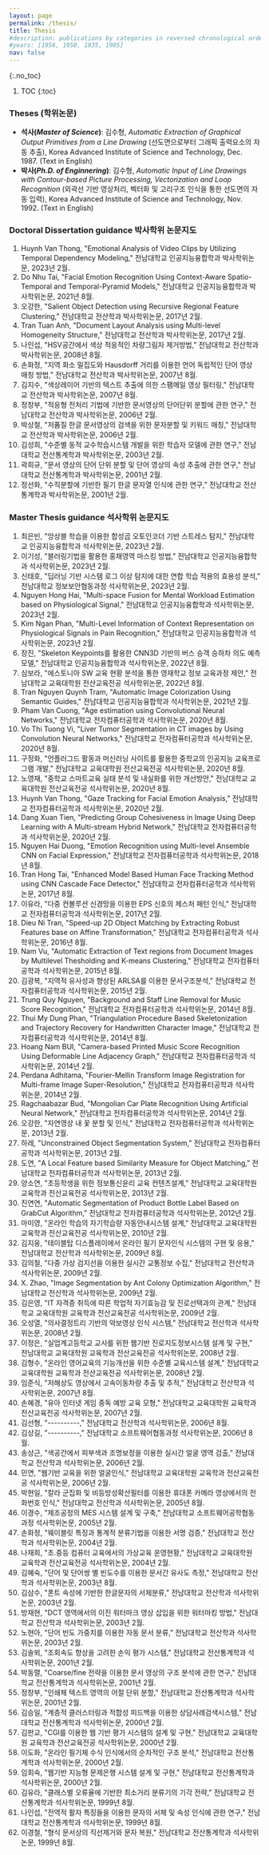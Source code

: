 ```yaml
---
layout: page
permalink: /thesis/
title: Thesis
#description: publications by categories in reversed chronological order. generated by jekyll-scholar.
#years: [1956, 1950, 1935, 1905]
nav: false
---
```


{:.no_toc}

1. TOC
{:toc}


### Theses (학위논문)

<ul class=space_list_kr>

<li><b>석사(<i>Master of Science</i>)</b>:
김수형, <i>Automatic Extraction of Graphical Output Primitives from a Line Drawing</i>
(선도면으로부터 그래픽 출력요소의 자동 추출),
Korea Advanced Institute of Science and Technology, Dec. 1987. (Text in English)
</li>

<li><b>박사(<i>Ph.D. of Enginnering</i>)</b>:
김수형, <i>Automatic Input of Line Drawings with Contour-based Picture Processing, Vectorization and Loop Recognition</i>
(외곽선 기반 영상처리, 벡터화 및 고리구조 인식을 통한 선도면의 자동 입력),
Korea Advanced Institute of Science and Technology, Nov. 1992. (Text in English)
</li>

</ul>



### Doctoral Dissertation guidance 박사학위 논문지도

<ol class=space_list_kr>

<li>Huynh Van Thong, "Emotional Analysis of Video Clips by Utilizing Temporal Dependency Modeling,"
전남대학교 인공지능융합학과 박사학위논문, 2023년 2월. </li>

<li>Do Nhu Tai, "Facial Emotion Recognition Using Context-Aware Spatio-Temporal and Temporal-Pyramid Models,"
전남대학교 인공지능융합학과 박사학위논문, 2021년 8월. </li>

<li>오강한, "Salient Object Detection using Recursive Regional Feature Clustering,"
전남대학교 전산학과 박사학위논문, 2017년 2월. </li>

<li>Tran Tuan Anh, "Document Layout Analysis using Multi-level Homogeneity Structure,"
전남대학교 전산학과 박사학위논문, 2017년 2월. </li>


<li>나인섭, "HSV공간에서 색상 적응적인 차량그림자 제거방법,"
전남대학교 전산학과 박사학위논문, 2008년 8월. </li>

<li>손화정, "지역 화소 밀집도와 Hausdorff 거리를 이용한 언어 독립적인 단어 영상 매칭 방법,"
전남대학교 전산학과 박사학위논문, 2007년 8월. </li>

<li>김지수, "색상레이어 기반의 텍스트 추출에 의한 스팸메일 영상 필터링,"
전남대학교 전산학과 박사학위논문, 2007년 8월. </li>

<li>정창부, "적응형 전처리 기법에 기반한 문서영상의 단어단위 분할에 관한 연구,"
전남대학교 전산학과 박사학위논문, 2006년 2월. </li>

<li>박상철, "저품질 한글 문서영상의 검색을 위한 문자분할 및 키워드 매칭,"
전남대학교 전산학과 박사학위논문, 2006년 2월. </li>

<li>김성희, "수준별 동적 교수학습시스템 개발을 위한 학습자 모델에 관한 연구,"
전남대학교 전산통계학과 박사학위논문, 2003년 2월. </li>

<li>곽희규, "문서 영상의 단어 단위 분할 및 단어 영상의 속성 추출에 관한 연구,"
전남대학교 전산통계학과 박사학위논문, 2001년 2월.</li>

<li>정선화, "수직분할에 기반한 필기 한글 문자열 인식에 관한 연구,"
전남대학교 전산통계학과 박사학위논문, 2001년 2월.</li>


</ol>



### Master Thesis guidance 석사학위 논문지도

<ol class=space_list_kr>


<li>최은빈, "앙상블 학습을 이용한 합성곱 오토인코더 기반 스트레스 탐지,"
전남대학교 인공지능융합학과 석사학위논문, 2023년 2월. </li>

<li>이기성, "블러링기법을 활용한 홍채영역 마스킹 방법,"
전남대학교 인공지능융합학과 석사학위논문, 2023년 2월. </li>

<li>신태호, "딥러닝 기반 시스템 로그 이상 탐지에 대한 연합 학습 적용의 효용성 분석,"
전남대학교 정보보안협동과정 석사학위논문, 2023년 2월. </li>

<li>Nguyen Hong Hai, "Multi-space Fusion for Mental Workload Estimation based on Physiological Signal,"
전남대학교 인공지능융합학과 석사학위논문, 2023년 2월. </li>

<li>Kim Ngan Phan, "Multi-Level Information of Context Representation on Physiological Signals in Pain Recognition,"
전남대학교 인공지능융합학과 석사학위논문, 2023년 2월. </li>


<li>장진, "Skeleton Keypoints를 활용한 CNN3D 기반의 버스 승객 승하차 의도 예측모델,"
전남대학교 인공지능융합학과 석사학위논문, 2022년 8월. </li>

<li>심보라, "에스토니아 SW 교육 현황 분석을 통한 영재학교 정보 교육과정 제안,"
전남대학교 교육대학원 전산교육전공 석사학위논문, 2022년 8월. </li>

<li>Tran Nguyen Quynh Tram, "Automatic Image Colorization Using Semantic Guides,"
전남대학교 인공지능융합학과 석사학위논문, 2021년 2월. </li>

<li>Pham Van Cuong, "Age estimation using Convolutional Neural Networks,"
전남대학교 전자컴퓨터공학과 석사학위논문, 2020년 8월. </li>

<li>Vo Thi Tuong Vi, "Liver Tumor Segmentation in CT images by Using Convolution Neural Networks,"
전남대학교 전자컴퓨터공학과 석사학위논문, 2020년 8월. </li>

<li>구정화, "언플러그드 활동과 머신러닝 사이트를 활용한 중학교의 인공지능 교육프로그램 개발,"
전남대학교 교육대학원 전산교육전공 석사학위논문, 2020년 8월. </li>

<li>노영재, "중학교 스마트교육 실태 분석 및 내실화를 위한 개선방안,"
전남대학교 교육대학원 전산교육전공 석사학위논문, 2020년 8월. </li>


<li>Huynh Van Thong, "Gaze Tracking for Facial Emotion Analysis,"
전남대학교 전자컴퓨터공학과 석사학위논문, 2020년 2월. </li>

<li>Dang Xuan Tien, "Predicting Group Cohesiveness in Image Using Deep Learning with A Multi-stream Hybrid Network,"
전남대학교 전자컴퓨터공학과 석사학위논문, 2020년 2월. </li>

<li>Nguyen Hai Duong, "Emotion Recognition using  Multi-level Ansemble CNN on Facial Expression,"
전남대학교 전자컴퓨터공학과 석사학위논문, 2018년 8월. </li>

<li>Tran Hong Tai, "Enhanced Model Based Human Face Tracking Method using CNN Cascade Face Detector,"
전남대학교 전자컴퓨터공학과 석사학위논문, 2017년 8월. </li>

<li>이유라, "다중 컨볼루션 신경망을 이용한 EPS 신호의 제스처 패턴 인식,"
전남대학교 전자컴퓨터공학과 석사학위논문, 2017년 2월. </li>

<li>Dieu Ni Tran, "Speed-up 2D Object Matching by Extracting Robust Features base on Affine Transformation,"
전남대학교 전자컴퓨터공학과 석사학위논문, 2016년 8월. </li>


<li>Nam Vu, "Automatic Extraction of Text regions from Document Images by Multilevel Thesholding and K-means Clustering,"
전남대학교 전자컴퓨터공학과 석사학위논문, 2015년 8월. </li>

<li>김광복, "지역적 유사성과 향상된 ARLSA를 이용한 문서구조분석,"
전남대학교 전자컴퓨터공학과 석사학위논문, 2015년 2월. </li>

<li>Trung Quy Nguyen, "Background and Staff Line Removal for Music Score Recognition,"
전남대학교 전자컴퓨터공학과 석사학위논문, 2014년 8월. </li>

<li>Thui My Dung Phan, "Triangulation Procedure Based Skeletonization and Trajectory Recovery for Handwritten Character Image,"
전남대학교 전자컴퓨터공학과 석사학위논문, 2014년 8월. </li>


<li>Hoang Nam BUI, "Camera-based Printed Music Score Recognition Using Deformable Line Adjacency Graph,"
전남대학교 전자컴퓨터공학과 석사학위논문, 2014년 2월. </li>

<li>Perdana Adhitama, "Fourier-Mellin Transform Image Registration for Multi-frame Image Super-Resolution,"
전남대학교 전자컴퓨터공학과 석사학위논문, 2014년 2월. </li>

<li>Ragchaabazar Bud, "Mongolian Car Plate Recognition Using Artificial Neural Network,"
전남대학교 전자컴퓨터공학과 석사학위논문, 2014년 2월. </li>

<li>오강한, "자연영상 내 꽃 분할 및 인식,"
전남대학교 전자컴퓨터공학과 석사학위논문, 2013년 2월. </li>

<li>하레, "Unconstrained Object Segmentation System,"
전남대학교 전자컴퓨터공학과 석사학위논문, 2013년 2월. </li>

<li>도연, "A Local Feature based Similarity Measure for Object Matching,"
전남대학교 전자컴퓨터공학과 석사학위논문, 2013년 2월. </li>

<li>양소연, "초등학생을 위한 정보통신윤리 교육 컨텐츠설계,"
전남대학교 교육대학원 교육학과 전산교육전공 석사학위논문, 2013년 2월. </li>

<li>진연연, "Automatic Segmentation of Product Bottle Label Based on GrabCut Algorithm,"
전남대학교 전자컴퓨터공학과 석사학위논문, 2012년 2월. </li>

<li>마미영, "온라인 학습의 자기학습량 자동안내시스템 설계,"
전남대학교 교육대학원 교육학과 전산교육전공 석사학위논문, 2010년 2월. </li>

<li>김지웅, "테이블탑 디스플레이에서 온라인 필기 문자인식 시스템의 구현 및 응용,"
전남대학교 전산학과 석사학위논문, 2009년 8월. </li>

<li>김의철, "다중 가상 검지선을 이용한 실시간 교통정보 수집,"
전남대학교 전산학과 석사학위논문, 2009년 2월. </li>

<li>X. Zhao, "Image Segmentation by Ant Colony Optimization Algorithm,"
전남대학교 전산학과 석사학위논문, 2009년 2월. </li>

<li>김은영, "IT 자격증 취득에 따른 학업적 자기효능감 및 진로선택과의 관계,"
전남대학교 교육대학원 교육학과 전산교육전공 석사학위논문, 2009년 2월. </li>

<li>오성열, "의사결정트리 기반의 악보영상 인식 시스템,"
전남대학교 전산학과 석사학위논문, 2008년 2월. </li>

<li> 이정은, "실업계고등학교 교사를 위한 웹기반 진로지도정보시스템 설계 및 구현,"
전남대학교 교육대학원 교육학과 전산교육전공 석사학위논문, 2008년 2월. </li>

<li>김형수, "온라인 영어교육의 기능개선을 위한 수준별 교육시스템 설계,"
전남대학교 교육대학원 교육학과 전산교육전공 석사학위논문, 2008년 2월. </li>

<li>임준식, "저해상도 영상에서 고속이동차량 추출 및 추적,"
전남대학교 전산학과 석사학위논문, 2007년 8월. </li>

<li>손혜경, "유아 인터넷 게임 중독 예방 교육 모형,"
전남대학교 교육대학원 교육학과 전산교육전공 석사학위논문, 2007년 2월. </li>

<li>김선형, "----------,"
전남대학교 전산학과 석사학위논문, 2006년 8월. </li>

<li>김상길, "----------,"
전남대학교 소프트웨어협동과정 석사학위논문, 2006년 8월. </li>

<li>송상근, "색공간에서 피부색과 조명보정을 이용한 실시간 얼굴 영역 검출,"
전남대학교 전산학과 석사학위논문, 2006년 2월. </li>

<li>민연, "웹기반 교육을 위한 얼굴인식,"
전남대학교 교육대학원 교육학과 전산교육전공 석사학위논문, 2006년 2월. </li>

<li>박현일, "칼라 군집화 및 비등방성확산필터를 이용한 휴대폰 카메라 영상에서의 전화번호 인식,"
전남대학교 전산학과 석사학위논문, 2005년 8월. </li>

<li>이경수, "제조공정의 MES 시스템 설계 및 구축,"
전남대학교 소프트웨어공학협동과정 석사학위논문, 2005년 2월. </li>

<li>손화정, "웨이블릿 특징과 통계적 분류기법을 이용한 서명 검증,"
전남대학교 전산학과 석사학위논문, 2004년 2월. </li>
<li>나재희, "초.중등 컴퓨터 교육에서의 가상교육 운영현황,"
전남대학교 교육대학원 교육학과 전산교육전공 석사학위논문, 2004년 2월. </li>

<li>김혜숙, "단어 및 단어쌍 별 빈도수를 이용한 문서간 유사도 측정,"
전남대학교 전산학과 석사학위논문, 2003년 8월. </li>
<li>김삼수, "폰트 속성에 기반한 한글문자의 서체분류,"
전남대학교 전산학과 석사학위논문, 2003년 2월. </li>
<li>방재현, "DCT 영역에서의 이진 워터마크 영상 삽입을 위한 워터마킹 방법,"
전남대학교 전산학과 석사학위논문, 2003년 2월. </li>
<li>노현아, "단어 빈도 가중치를 이용한 자동 문서 분류,"
전남대학교 전산학과 석사학위논문, 2003년 2월. </li>

<li>김솔뫼, "조회속도 향상을 고려한 손익 평가 시스템,"
전남대학교 전산통계학과 석사학위논문, 2001년 2월.</li>
<li>박동렬, "Coarse/fine 전략을 이용한 문서 영상의 구조 분석에 관한 연구,"
전남대학교 전산통계학과 석사학위논문, 2001년 2월.</li>
<li>정창부, "인쇄체 텍스트 영역의 어절 단위 분할,"
전남대학교 전산통계학과 석사학위논문, 2001년 2월.</li>
<li>김승일, "계층적 클러스터링과 적합성 피드백을 이용한 상담사례검색시스템,"
전남대학교 전산통계학과 석사학위논문, 2000년 2월.</li>
<li>김판교, "CGI를 이용한 웹 기반 평가 시스템의 설계 및 구현,"
전남대학교 교육대학원 교육학과 전산교육전공 석사학위논문, 2000년 2월.</li>
<li>이도화, "온라인 필기체 수식 인식에서의 순차적인 구조 분석,"
전남대학교 전산통계학과 석사학위논문, 2000년 2월.</li>
<li>임희숙, "웹기반 지능형 문제은행 시스템 설계 및 구현,"
전남대학교 전산통계학과 석사학위논문, 2000년 2월.</li>
<li>김유라, "클래스별 오류율에 기반한 최소거리 분류기의 기각 전략,"
전남대학교 전산통계학과 석사학위논문, 1999년 8월.</li>
<li>나인섭, "전역적 활자 특징들을 이용한 문자의 서체 및 속성 인식에 관한 연구,"
전남대학교 전산통계학과 석사학위논문, 1999년 8월.</li>
<li>이경철, "형식 문서상의 직선제거와 문자 복원,"
전남대학교 전산통계학과 석사학위논문, 1999년 8월.</li>

</ol>
<!--stackedit_data:
eyJoaXN0b3J5IjpbMTY5MjgzOTUxLDE0ODQ3MDc0MzAsLTk2Nj
AwODY4Ml19
-->